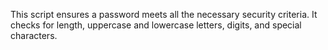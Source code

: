 This script ensures a password meets all the necessary security criteria. It checks for length, uppercase and lowercase letters, digits, and special characters. 
